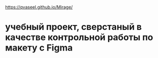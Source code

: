  https://qvaseel.github.io/Mirage/

# учебный проект, сверстаный в качестве контрольной работы по макету с Figma
